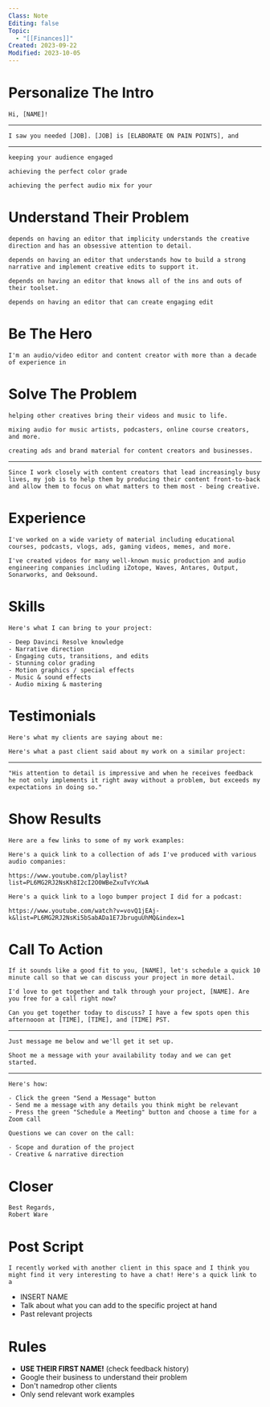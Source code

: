 ```yaml
---
Class: Note
Editing: false
Topic:
  - "[[Finances]]"
Created: 2023-09-22
Modified: 2023-10-05
---
```


# Personalize The Intro

```
Hi, [NAME]!
```

---

```
I saw you needed [JOB]. [JOB] is [ELABORATE ON PAIN POINTS], and
```

---

```	
keeping your audience engaged
```

```
achieving the perfect color grade
```

```
achieving the perfect audio mix for your
```

# Understand Their Problem

```
depends on having an editor that implicity understands the creative direction and has an obsessive attention to detail.
```

```
depends on having an editor that understands how to build a strong narrative and implement creative edits to support it.
```

```
depends on having an editor that knows all of the ins and outs of their toolset.
```

```
depends on having an editor that can create engaging edit
```

# Be The Hero

```
I'm an audio/video editor and content creator with more than a decade of experience in
```

# Solve The Problem

```
helping other creatives bring their videos and music to life.
```

```
mixing audio for music artists, podcasters, online course creators, and more.
```

```
creating ads and brand material for content creators and businesses.
```

---

```
Since I work closely with content creators that lead increasingly busy lives, my job is to help them by producing their content front-to-back and allow them to focus on what matters to them most - being creative.
```

# Experience

```
I've worked on a wide variety of material including educational courses, podcasts, vlogs, ads, gaming videos, memes, and more. 
```

```
I've created videos for many well-known music production and audio engineering companies including iZotope, Waves, Antares, Output, Sonarworks, and Oeksound.
```

# Skills

```
Here's what I can bring to your project:
```

```
- Deep Davinci Resolve knowledge
- Narrative direction
- Engaging cuts, transitions, and edits
- Stunning color grading
- Motion graphics / special effects
- Music & sound effects
- Audio mixing & mastering
```

# Testimonials

```
Here's what my clients are saying about me:
```

```
Here's what a past client said about my work on a similar project:
```

---

```
"His attention to detail is impressive and when he receives feedback he not only implements it right away without a problem, but exceeds my expectations in doing so."
```

# Show Results

```
Here are a few links to some of my work examples:
```

```
Here's a quick link to a collection of ads I've produced with various audio companies:

https://www.youtube.com/playlist?list=PL6MG2RJ2NsKh8I2cI2O0WBeZxuTvYcXwA
```

```
Here's a quick link to a logo bumper project I did for a podcast:

https://www.youtube.com/watch?v=vovQ1jEAj-k&list=PL6MG2RJ2NsKi5bSabADa1E7JbruguUhMQ&index=1
```

# Call To Action

```
If it sounds like a good fit to you, [NAME], let's schedule a quick 10 minute call so that we can discuss your project in more detail.
```

```
I'd love to get together and talk through your project, [NAME]. Are you free for a call right now?
```

```
Can you get together today to discuss? I have a few spots open this afternooon at [TIME], [TIME], and [TIME] PST.
```

---

```
Just message me below and we'll get it set up.
```

```
Shoot me a message with your availability today and we can get started.
```

---

```
Here's how:

- Click the green "Send a Message" button
- Send me a message with any details you think might be relevant
- Press the green "Schedule a Meeting" button and choose a time for a Zoom call
```

```
Questions we can cover on the call:

- Scope and duration of the project
- Creative & narrative direction
```

# Closer

```
Best Regards,
Robert Ware
```

# Post Script

```
I recently worked with another client in this space and I think you might find it very interesting to have a chat! Here's a quick link to a 
```

- INSERT NAME
- Talk about what you can add to the specific project at hand
- Past relevant projects

# Rules

- **USE THEIR FIRST NAME!** (check feedback history)
- Google their business to understand their problem
- Don't namedrop other clients
- Only send relevant work examples
